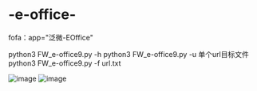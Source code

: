 # -e-office-

fofa：app="泛微-EOffice"

python3 FW_e-office9.py -h
python3 FW_e-office9.py -u 单个url目标文件
python3 FW_e-office9.py -f url.txt

![image](https://github.com/mvpyyds/-e-office-/assets/87457452/1e9be80c-5c2c-4c8a-88a8-2b8bffecf39c)
![image](https://github.com/mvpyyds/-e-office-/assets/87457452/038a8547-4662-4f2e-9165-ac4233492206)
